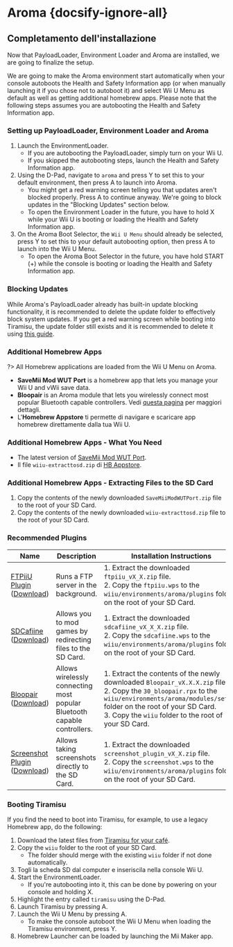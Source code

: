 # Aroma {docsify-ignore-all}

## Completamento dell'installazione

Now that PayloadLoader, Environment Loader and Aroma are installed, we are going to finalize the setup.

We are going to make the Aroma environment start automatically when your console autoboots the Health and Safety Information app (or when manually launching it if you chose not to autoboot it) and select Wii U Menu as default as well as getting additional homebrew apps. Please note that the following steps assumes you are autobooting the Health and Safety Information app.

### Setting up PayloadLoader, Environment Loader and Aroma

1. Launch the EnvironmentLoader.
    - If you are autobooting the PayloadLoader, simply turn on your Wii U.
    - If you skipped the autobooting steps, launch the Health and Safety Information app.
1. Using the D-Pad, navigate to `aroma` and press Y to set this to your default environment, then press A to launch into Aroma.
    - You might get a red warning screen telling you that updates aren't blocked properly. Press A to continue anyway. We're going to block updates in the "Blocking Updates" section below.
    - To open the Environment Loader in the future, you have to hold X while your Wii U is booting or loading the Health and Safety Information app.
1. On the Aroma Boot Selector, the `Wii U Menu` should already be selected, press Y to set this to your default autobooting option, then press A to launch into the Wii U Menu.
    - To open the Aroma Boot Selector in the future, you have hold START (+) while the console is booting or loading the Health and Safety Information app.

### Blocking Updates
While Aroma's PayloadLoader already has built-in update blocking functionality, it is recommended to delete the update folder to effectively block system updates. If you get a red warning screen while booting into Tiramisu, the update folder still exists and it is recommended to delete it using [this guide](../block-updates).

### Additional Homebrew Apps

?> All Homebrew applications are loaded from the Wii U Menu on Aroma.

- **SaveMii Mod WUT Port** is a homebrew app that lets you manage your Wii U and vWii save data.
- **Bloopair** is an Aroma module that lets you wirelessly connect most popular Bluetooth capable controllers. Vedi [questa pagina](https://gbatemp.net/threads/bloopair-connect-controllers-from-other-consoles-natively.594289/) per maggiori dettagli.
- L'**Homebrew Appstore** ti permette di navigare e scaricare app homebrew direttamente dalla tua Wii U.

### Additional Homebrew Apps - What You Need

- The latest version of [SaveMii Mod WUT Port](https://wiiubru.com/appstore/zips/SaveMiiModWUTPort.zip).
- Il file `wiiu-extracttosd.zip` di [HB Appstore](https://github.com/fortheusers/hb-appstore/releases/).

### Additional Homebrew Apps - Extracting Files to the SD Card

1. Copy the contents of the newly downloaded `SaveMiiModWUTPort.zip` file to the root of your SD Card.
1. Copy the contents of the newly downloaded `wiiu-extracttosd.zip` file to the root of your SD Card.

### Recommended Plugins

| Name                                                                                                                               | Description                                                              | Installation Instructions                                                                                                                                                                                                                                                  |
| ---------------------------------------------------------------------------------------------------------------------------------- | ------------------------------------------------------------------------ | -------------------------------------------------------------------------------------------------------------------------------------------------------------------------------------------------------------------------------------------------------------------------- |
| [FTPiiU Plugin](https://github.com/wiiu-env/ftpiiu_plugin/) ([Download](https://github.com/wiiu-env/ftpiiu_plugin/releases))       | Runs a FTP server in the background.                                     | 1. Extract the downloaded `ftpiiu_vX_X.zip` file. <br> 2. Copy the `ftpiiu.wps` to the `wiiu/environments/aroma/plugins` folder on the root of your SD Card.                                                                                                         |
| [SDCafiine](https://github.com/wiiu-env/sdcafiine_plugin/) ([Download](https://github.com/wiiu-env/sdcafiine_plugin/releases))     | Allows you to mod games by redirecting files to the SD Card.             | 1. Extract the downloaded `sdcafiine_vX_X_X.zip` file. <br> 2. Copy the `sdcafiine.wps` to the `wiiu/environments/aroma/plugins` folder on the root of your SD Card.                                                                                                 |
| [Bloopair](https://github.com/GaryOderNichts/Bloopair/) ([Download](https://github.com/GaryOderNichts/Bloopair/releases))          | Allows wirelessly connecting most popular Bluetooth capable controllers. | 1. Extract the contents of the newly downloaded `Bloopair_vX.X.X.zip` file. <br> 2. Copy the `30_bloopair.rpx` to the `wiiu/environments/aroma/modules/setup/` folder on the root of your SD Card. <br> 3. Copy the `wiiu` folder to the root of your SD Card. |
| [Screenshot Plugin](https://github.com/wiiu-env/ScreenshotWUPS/) ([Download](https://github.com/wiiu-env/ScreenshotWUPS/releases)) | Allows taking screenshots directly to the SD Card.                       | 1. Extract the downloaded `screenshot_plugin_vX_X.zip` file. <br> 2. Copy the `screenshot.wps` to the `wiiu/environments/aroma/plugins` folder on the root of your SD Card.                                                                                          |

### Booting Tiramisu

If you find the need to boot into Tiramisu, for example, to use a legacy Homebrew app, do the following:

1. Download the latest files from [Tiramisu for your café](https://tiramisu.foryour.cafe).
1. Copy the `wiiu` folder to the root of your SD Card.
    - The folder should merge with the existing `wiiu` folder if not done automatically.
1. Togli la scheda SD dal computer e inseriscila nella console Wii U.
1. Start the EnvironmentLoader.
    - If you're autobooting into it, this can be done by powering on your console and holding X.
1. Highlight the entry called `tiramisu` using the D-Pad.
1. Launch Tiramisu by pressing A.
1. Launch the Wii U Menu by pressing A.
    - To make the console autoboot the Wii U Menu when loading the Tiramisu environment, press Y.
1. Homebrew Launcher can be loaded by launching the Mii Maker app.
